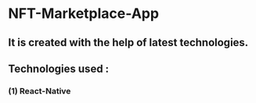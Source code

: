 # NFT-Marketplace-App

## It is created with the help of latest technologies.
## Technologies used :
### (1) React-Native
